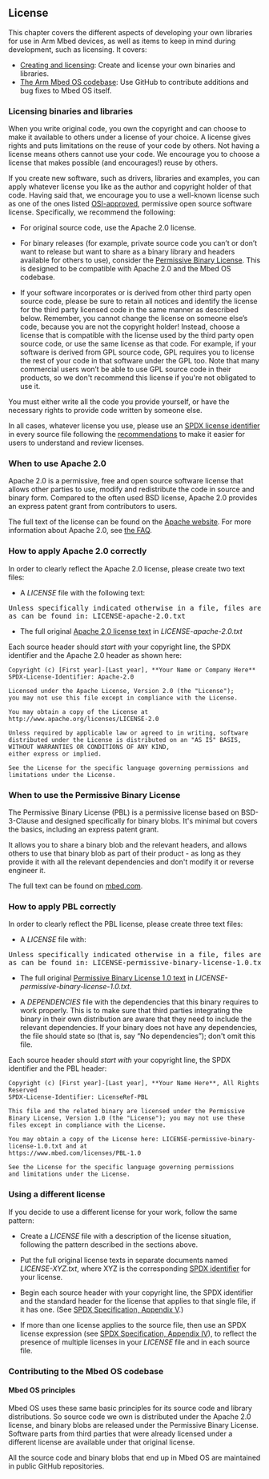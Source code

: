 ## License

This chapter covers the different aspects of developing your own libraries for use in Arm Mbed devices, as well as items to keep in mind during development, such as licensing. It covers:
- [Creating and licensing](#licensing-binaries-and-libraries): Create and license your own binaries and libraries.
- [The Arm Mbed OS codebase](#contributing-to-the-mbed-os-code-base): Use GitHub to contribute additions and bug fixes to Mbed OS itself.

### Licensing binaries and libraries

When you write original code, you own the copyright and can choose to make it available to others under a license of your choice. A license gives rights and puts limitations on the reuse of your code by others. Not having a license means others cannot use your code. We encourage you to choose a license that makes possible (and encourages!) reuse by others.

If you create new software, such as drivers, libraries and examples, you can apply whatever license you like as the author and copyright holder of that code. Having said that, we encourage you to use a well-known license such as one of the ones listed [OSI-approved](https://spdx.org/licenses/), permissive open source software license. Specifically, we recommend the following:

- For original source code, use the Apache 2.0 license.  

- For binary releases (for example, private source code you can’t or don’t want to release but want to share as a binary library and headers available for others to use), consider the [Permissive Binary License](https://www.mbed.com/licenses/PBL-1.0). This is designed to be compatible with Apache 2.0 and the Mbed OS codebase.

- If your software incorporates or is derived from other third party open source code, please be sure to retain all notices and identify the license for the third party licensed code in the same manner as described below. Remember, you cannot change the license on someone else’s code, because you are not the copyright holder! Instead, choose a license that is compatible with the license used by the third party open source code, or use the same license as that code. For example, if your software is derived from GPL source code, GPL requires you to license the rest of your code in that software under the GPL too. Note that many commercial users won’t be able to use GPL source code in their products, so we don't recommend this license if you're not obligated to use it.

You must either write all the code you provide yourself, or have the necessary rights to provide code written by someone else.

In all cases, whatever license you use, please use an [SPDX license identifier](https://spdx.org/licenses/) in every source file following the [recommendations](https://spdx.org/spdx-specification-21-web-version#h.twlc0ztnng3b) to make it easier for users to understand and review licenses.

### When to use Apache 2.0

Apache 2.0 is a permissive, free and open source software license that allows other parties to use, modify and redistribute the code in source and binary form. Compared to the often used BSD license, Apache 2.0 provides an express patent grant from contributors to users.

The full text of the license can be found on the [Apache website](http://www.apache.org/licenses/LICENSE-2.0). For more information about Apache 2.0, see [the FAQ](http://www.apache.org/foundation/license-faq.html).

### How to apply Apache 2.0 correctly

In order to clearly reflect the Apache 2.0 license, please create two text files:

- A *LICENSE* file with the following text:</br>

<pre>Unless specifically indicated otherwise in a file, files are licensed under the Apache 2.0 license,
as can be found in: LICENSE-apache-2.0.txt</pre>

- The full original [Apache 2.0 license text](http://www.apache.org/licenses/LICENSE-2.0) in *LICENSE-apache-2.0.txt*

Each source header should *start with* your copyright line, the SPDX identifier and the Apache 2.0 header as shown here:

```
Copyright (c) [First year]-[Last year], **Your Name or Company Here**
SPDX-License-Identifier: Apache-2.0

Licensed under the Apache License, Version 2.0 (the "License");
you may not use this file except in compliance with the License.

You may obtain a copy of the License at http://www.apache.org/licenses/LICENSE-2.0

Unless required by applicable law or agreed to in writing, software
distributed under the License is distributed on an "AS IS" BASIS, WITHOUT WARRANTIES OR CONDITIONS OF ANY KIND,
either express or implied.

See the License for the specific language governing permissions and limitations under the License.
```

### When to use the Permissive Binary License

The Permissive Binary License (PBL) is a permissive license based on BSD-3-Clause and designed specifically for binary blobs. It's minimal but covers the basics, including an express patent grant.

It allows you to share a binary blob and the relevant headers, and allows others to use that binary blob as part of their product - as long as they provide it with all the relevant dependencies and don't modify it or reverse engineer it.

The full text can be found on [mbed.com](https://www.mbed.com/licenses/PBL-1.0).

### How to apply PBL correctly

In order to clearly reflect the PBL license, please create three text files:

- A *LICENSE* file with:

<pre>Unless specifically indicated otherwise in a file, files are licensed under the Permissive Binary License,
as can be found in: LICENSE-permissive-binary-license-1.0.txt</pre>

- The full original [Permissive Binary License 1.0 text](https://www.mbed.com/licenses/PBL-1.0) in *LICENSE-permissive-binary-license-1.0.txt*.

- A *DEPENDENCIES* file with the dependencies that this binary requires to work properly. This is to make sure that third parties integrating the binary in their own distribution are aware that they need to include the relevant dependencies. If your binary does not have any dependencies, the file should state so (that is, say “No dependencies”); don't omit this file.

Each source header should *start with* your copyright line, the SPDX identifier and the PBL header:

```
Copyright (c) [First year]-[Last year], **Your Name Here**, All Rights Reserved
SPDX-License-Identifier: LicenseRef-PBL

This file and the related binary are licensed under the Permissive Binary License, Version 1.0 (the "License"); you may not use these files except in compliance with the License.

You may obtain a copy of the License here: LICENSE-permissive-binary-license-1.0.txt and at
https://www.mbed.com/licenses/PBL-1.0

See the License for the specific language governing permissions and limitations under the License.
```

### Using a different license

If you decide to use a different license for your work, follow the same pattern:

- Create a *LICENSE* file with a description of the license situation, following the pattern described in the sections above.

- Put the full original license texts in separate documents named *LICENSE-XYZ.txt*, where XYZ is the corresponding [SPDX identifier](https://spdx.org/licenses/) for your license.

- Begin each source header with your copyright line, the SPDX identifier and the standard header for the license that applies to that single file, if it has one. (See [SPDX Specification, Appendix V](https://spdx.org/spdx-specification-21-web-version#h.twlc0ztnng3b).)

- If more than one license applies to the source file, then use an SPDX license expression (see [SPDX Specification, Appendix IV](https://spdx.org/spdx-specification-21-web-version#h.jxpfx0ykyb60)), to reflect the presence of multiple licenses in your *LICENSE* file and in each source file.

### Contributing to the Mbed OS codebase

#### Mbed OS principles

Mbed OS uses these same basic principles for its source code and library distributions. So source code we own is distributed under the Apache 2.0 license, and binary blobs are released under the Permissive Binary License. Software parts from third parties that were already licensed under a different license are available under that original license.

All the source code and binary blobs that end up in Mbed OS are maintained in public GitHub repositories.

